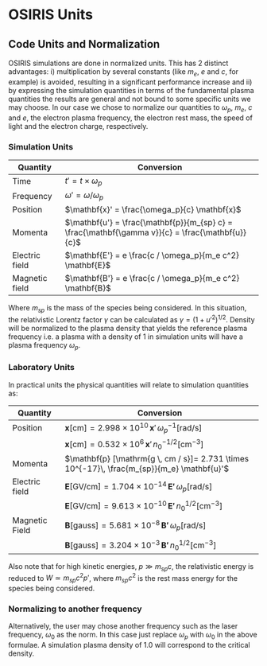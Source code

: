 # OSIRIS Units

## Code Units and Normalization

OSIRIS simulations are done in normalized units. This has 2 distinct
advantages: i) multiplication by several constants (like $m_e$, $e$ and
$c$, for example) is avoided, resulting in a significant performance
increase and ii) by expressing the simulation quantities in terms of the
fundamental plasma quantities the results are general and not bound to
some specific units we may choose. In our case we chose to normalize our
quantities to $\omega_p$, $m_e$, $c$ and $e$, the electron plasma
frequency, the electron rest mass, the speed of light and the electron
charge, respectively.

### Simulation Units

| Quantity       | Conversion                                                                                        |
|----------------|---------------------------------------------------------------------------------------------------|
| Time           | $t' = t \times \omega_p$                                                                          |
| Frequency      | $\omega' = \omega / \omega_p$                                                                     |
| Position       | $\mathbf{x}' = \frac{\omega_p}{c} \mathbf{x}$                                                     |
| Momenta        | $\mathbf{u'} = \frac{\mathbf{p}}{m_{sp} c} = \frac{\mathbf{\gamma v}}{c} = \frac{\mathbf{u}} {c}$ |
| Electric field | $\mathbf{E'} = e \frac{c / \omega_p}{m_e c^2} \mathbf{E}$                                         |
| Magnetic field | $\mathbf{B'} = e \frac{c / \omega_p}{m_e c^2} \mathbf{B}$                                         |

Where $m_{sp}$ is the mass of the species being considered. In this
situation, the relativistic Lorentz factor $\gamma$ can be calculated as
$\gamma = (1 + u'^2)^{1/2}$. Density will be normalized to the plasma
density that yields the reference plasma frequency i.e. a plasma with a
density of 1 in simulation units will have a plasma frequency
$\omega_p$.

### Laboratory Units

In practical units the physical quantities will relate to simulation
quantities as:

| Quantity       | Conversion                                                                                             |
|----------------|--------------------------------------------------------------------------------------------------------|
| Position       | $\mathbf{x} [\mathrm{cm}]=  2.998 \times 10^{10}\, \mathbf{x}' \, \omega_p ^{-1} [\mathrm{rad / s}]$   |
|                | $\mathbf{x} [\mathrm{cm}]=  0.532 \times 10^{6}\, \mathbf{x}' \, n_0^{-1/2} [\mathrm{cm} ^{-3}]$       |
| Momenta        | $\mathbf{p} [\mathrm{g \, cm / s}]=  2.731 \times 10^{-17}\, \frac{m_{sp}}{m_e} \mathbf{u}'$           |
| Electric field | $\mathbf{E} [\mathrm{GV/cm}] = 1.704 \times 10 ^{-14}\, \mathbf{E'} \, \omega_p [\mathrm{rad / s}]$    |
|                | $\mathbf{E} [\mathrm{GV/cm}] = 9.613 \times 10 ^{-10}\, \mathbf{E'} \, n_0 ^{1/2} [\mathrm{cm} ^{-3}]$ |
| Magnetic Field | $\mathbf{B} [\mathrm{gauss}] = 5.681 \times 10 ^{-8}\, \mathbf{B'} \, \omega_p [\mathrm{rad / s}]$     |
|                | $\mathbf{B} [\mathrm{gauss}] = 3.204 \times 10 ^{-3}\, \mathbf{B'} \, n_0 ^{1/2} [\mathrm{cm} ^{-3}]$  |

Also note that for high kinetic energies, $p \gg m_{sp} c$, the
relativistic energy is reduced to $W \simeq m_{sp} c^2 p'$, where
$m_{sp} c^2$ is the rest mass energy for the species being considered.

### Normalizing to another frequency

Alternatively, the user may chose another frequency such as the laser
frequency, $\omega_0$ as the norm. In this case just replace $\omega_p$
with $\omega_0$ in the above formulae. A simulation plasma density of
1.0 will correspond to the critical density.
